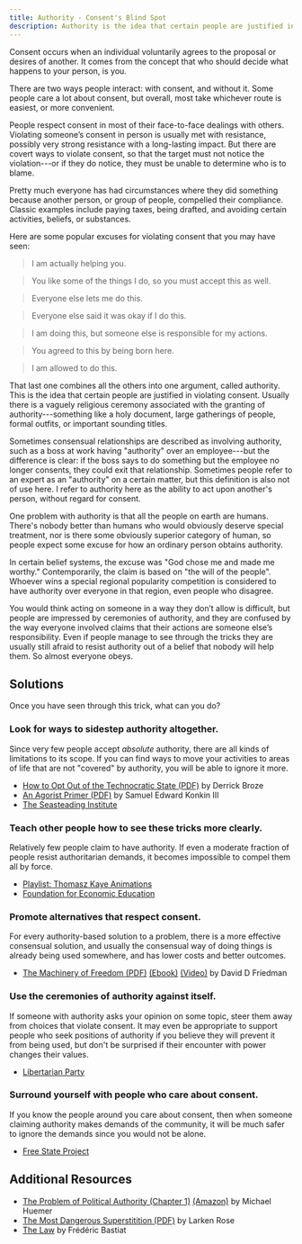 ```yaml
---
title: Authority - Consent's Blind Spot
description: Authority is the idea that certain people are justified in violating consent. This belief allows people to force others to do what they want with a clear conscience.
---
```


Consent occurs when an individual voluntarily agrees to the proposal or desires of another. It comes from the concept that who should decide what happens to your person, is you.

There are two ways people interact: with consent, and without it. Some people care a lot about consent, but overall, most take whichever route is easiest, or more convenient.

People respect consent in most of their face-to-face dealings with others. Violating someone’s consent in person is usually met with resistance, possibly very strong resistance with a long-lasting impact. But there are covert ways to violate consent, so that the target must not notice the violation---or if they do notice, they must be unable to determine who is to blame.

Pretty much everyone has had circumstances where they did something because another person, or group of people, compelled their compliance. Classic examples include paying taxes, being drafted, and avoiding certain activities, beliefs, or substances.

Here are some popular excuses for violating consent that you may have seen:

> I am actually helping you.

> You like some of the things I do, so you must accept this as well.

> Everyone else lets me do this.

> Everyone else said it was okay if I do this.

> I am doing this, but someone else is responsible for my actions.

> You agreed to this by being born here.

> I am allowed to do this.

That last one combines all the others into one argument, called authority. This is the idea that certain people are justified in violating consent. Usually there is a vaguely religious ceremony associated with the granting of authority---something like a holy document, large gatherings of people, formal outfits, or important sounding titles.

Sometimes consensual relationships are described as involving authority, such as a boss at work having "authority" over an employee---but the difference is clear: if the boss says to do something but the employee no longer consents, they could exit that relationship.
Sometimes people refer to an expert as an "authority" on a certain matter, but this definition is also not of use here. I refer to authority here as the ability to act upon another's person, without regard for consent.

One problem with authority is that all the people on earth are humans. There's nobody better than humans who would obviously deserve special treatment, nor is there some obviously superior category of human, so people expect some excuse for how an ordinary person obtains authority.

In certain belief systems, the excuse was "God chose me and made me worthy." Contemporarily, the claim is based on "the will of the people". Whoever wins a special regional popularity competition is considered to have authority over everyone in that region, even people who disagree.

You would think acting on someone in a way they don’t allow is difficult, but people are impressed by ceremonies of authority, and they are confused by the way everyone involved claims that their actions are someone else’s responsibility. Even if people manage to see through the tricks they are usually still afraid to resist authority out of a belief that nobody will help them. So almost everyone obeys.

## Solutions

Once you have seen through this trick, what can you do?

### Look for ways to sidestep authority altogether.

Since very few people accept _absolute_ authority, there are all kinds of limitations to its scope. If you can find ways to move your activities to areas of life that are not "covered" by authority, you will be able to ignore it more.

- [How to Opt Out of the Technocratic State (PDF)](https://theconsciousresistance.com/wp-content/uploads/2020/01/How_to_Opt_Out_of_the_Technocratic_State.pdf) by Derrick Broze
- [An Agorist Primer (PDF)](http://www.kopubco.com/pdf/An_Agorist_Primer_by_SEK3.pdf) by Samuel Edward Konkin III
- [The Seasteading Institute](https://www.seasteading.org/)

### Teach other people how to see these tricks more clearly.

Relatively few people claim to have authority. If even a moderate fraction of people resist authoritarian demands, it becomes impossible to compel them all by force.

- [Playlist: Thomasz Kaye Animations](https://www.youtube.com/playlist?list=PL4jzSARXHuuwhBfzGNYhSVE4gJ8zmRnTH)
- [Foundation for Economic Education](https://fee.org/stories)

### Promote alternatives that respect consent.

For every authority-based solution to a problem, there is a more effective consensual solution, and usually the consensual way of doing things is already being used somewhere, and has lower costs and better outcomes.

- [The Machinery of Freedom (PDF)](http://daviddfriedman.com/The_Machinery_of_Freedom_.pdf) [(Ebook)](http://daviddfriedman.com/The_Machinery_of_Freedom.prc) [(Video)](https://www.youtube.com/watch?v=jTYkdEU_B4o) by David D Friedman

### Use the ceremonies of authority against itself.

If someone with authority asks your opinion on some topic, steer them away from choices that violate consent. It may even be appropriate to support people who seek positions of authority if you believe they will prevent it from being used, but don't be surprised if their encounter with power changes their values.

- [Libertarian Party](https://lp.org/)

### Surround yourself with people who care about consent.

If you know the people around you care about consent, then when someone claiming authority makes demands of the community, it will be much safer to ignore the demands since you would not be alone.

- [Free State Project](https://www.fsp.org/)

## Additional Resources

- [The Problem of Political Authority (Chapter 1)](https://spot.colorado.edu/~huemer/1.htm) [(Amazon)](https://amzn.to/2AyQxw0) by Michael Huemer
- [The Most Dangerous Superstitition (PDF)](https://ia601208.us.archive.org/27/items/236222899TheMostDangerousSuperstitionLarkenRose2011/the-most-dangerous-superstition-larken-rose-20111.pdf) by Larken Rose
- [The Law](http://bastiat.org/en/the_law.html) by Frédéric Bastiat
